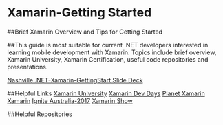 # Xamarin-Getting Started

##Brief Xamarin Overview and Tips for Getting Started 

##This guide is most suitable for current .NET developers interested in learning mobile development with Xamarin. Topics include brief overview, Xamarin University, Xamarin Certification, useful code repositories and presentations. 

[Nashville .NET-Xamarin-GettingStart Slide Deck](https://docs.google.com/presentation/d/1iz26tSjvx5pR6Jg5pVy3ItZ39gYVELDR6WL0KDpVqBk/edit?usp=sharing)

##Helpful Links
[Xamarin University](https://www.xamarin.com/university)
[Xamarin Dev Days](https://www.xamarin.com/dev-days)
[Planet Xamarin](https://www.planetxamarin.com/)
[Xamarin](https://blog.xamarin.com/)
[Ignite Australia-2017](https://channel9.msdn.com/Events/Ignite/Australia-2017/NET326)
[Xamarin Show](https://channel9.msdn.com/Shows/XamarinShow)

##Helpful Repositories

